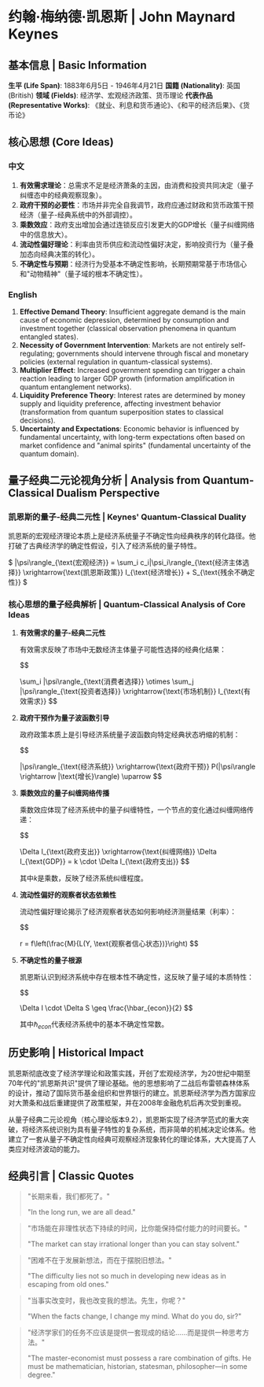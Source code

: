 # 约翰·梅纳德·凯恩斯 | John Maynard Keynes

## 基本信息 | Basic Information

**生平 (Life Span)**: 1883年6月5日 - 1946年4月21日
**国籍 (Nationality)**: 英国 (British)
**领域 (Fields)**: 经济学、宏观经济政策、货币理论
**代表作品 (Representative Works)**: 《就业、利息和货币通论》、《和平的经济后果》、《货币论》

## 核心思想 (Core Ideas)

### 中文
1. **有效需求理论**：总需求不足是经济萧条的主因，由消费和投资共同决定（量子纠缠态中的经典观察现象）。
2. **政府干预的必要性**：市场并非完全自我调节，政府应通过财政和货币政策干预经济（量子-经典系统中的外部调控）。
3. **乘数效应**：政府支出增加会通过连锁反应引发更大的GDP增长（量子纠缠网络中的信息放大）。
4. **流动性偏好理论**：利率由货币供应和流动性偏好决定，影响投资行为（量子叠加态向经典决策的转化）。
5. **不确定性与预期**：经济行为受基本不确定性影响，长期预期常基于市场信心和"动物精神"（量子域的根本不确定性）。

### English
1. **Effective Demand Theory**: Insufficient aggregate demand is the main cause of economic depression, determined by consumption and investment together (classical observation phenomena in quantum entangled states).
2. **Necessity of Government Intervention**: Markets are not entirely self-regulating; governments should intervene through fiscal and monetary policies (external regulation in quantum-classical systems).
3. **Multiplier Effect**: Increased government spending can trigger a chain reaction leading to larger GDP growth (information amplification in quantum entanglement networks).
4. **Liquidity Preference Theory**: Interest rates are determined by money supply and liquidity preference, affecting investment behavior (transformation from quantum superposition states to classical decisions).
5. **Uncertainty and Expectations**: Economic behavior is influenced by fundamental uncertainty, with long-term expectations often based on market confidence and "animal spirits" (fundamental uncertainty of the quantum domain).

## 量子经典二元论视角分析 | Analysis from Quantum-Classical Dualism Perspective

### 凯恩斯的量子-经典二元性 | Keynes' Quantum-Classical Duality

凯恩斯的宏观经济理论本质上是经济系统量子不确定性向经典秩序的转化路径。他打破了古典经济学的确定性假设，引入了经济系统的量子特性。

$`
|\psi\rangle_{\text{宏观经济}} = \sum_i c_i|\psi_i\rangle_{\text{经济主体选择}} \xrightarrow{\text{凯恩斯政策}} I_{\text{经济增长}} + S_{\text{残余不确定性}}
`$

### 核心思想的量子经典解析 | Quantum-Classical Analysis of Core Ideas

1. **有效需求的量子-经典二元性**

   有效需求反映了市场中无数经济主体量子可能性选择的经典化结果：

   $$

   \sum_i |\psi\rangle_{\text{消费者选择}} \otimes \sum_j |\psi\rangle_{\text{投资者选择}} \xrightarrow{\text{市场机制}} I_{\text{有效需求}}
   $$

2. **政府干预作为量子波函数引导**

   政府政策本质上是引导经济系统量子波函数向特定经典状态坍缩的机制：

   $$

   |\psi\rangle_{\text{经济系统}} \xrightarrow{\text{政府干预}} P(|\psi\rangle \rightarrow |\text{增长}\rangle) \uparrow
   $$

3. **乘数效应的量子纠缠网络传播**

   乘数效应体现了经济系统中的量子纠缠特性，一个节点的变化通过纠缠网络传递：

   $$

   \Delta I_{\text{政府支出}} \xrightarrow{\text{纠缠网络}} \Delta I_{\text{GDP}} = k \cdot \Delta I_{\text{政府支出}}
   $$

   其中$`k`$是乘数，反映了经济系统纠缠程度。

4. **流动性偏好的观察者状态依赖性**

   流动性偏好理论揭示了经济观察者状态如何影响经济测量结果（利率）：

   $$

   r = f\left(\frac{M}{L(Y, \text{观察者信心状态})}\right)
   $$

5. **不确定性的量子根源**

   凯恩斯认识到经济系统中存在根本性不确定性，这反映了量子域的本质特性：

   $$

   \Delta I \cdot \Delta S \geq \frac{\hbar_{econ}}{2}
   $$

   其中$`\hbar_{econ}`$代表经济系统中的基本不确定性常数。

## 历史影响 | Historical Impact

凯恩斯彻底改变了经济学理论和政策实践，开创了宏观经济学，为20世纪中期至70年代的"凯恩斯共识"提供了理论基础。他的思想影响了二战后布雷顿森林体系的设计，推动了国际货币基金组织和世界银行的建立。凯恩斯经济学为西方国家应对大萧条和战后重建提供了政策框架，并在2008年金融危机后再次受到重视。

从量子经典二元论视角（核心理论版本9.2），凯恩斯实现了经济学范式的重大突破，将经济系统识别为具有量子特性的复杂系统，而非简单的机械决定论体系。他建立了一套从量子不确定性向经典可观察经济现象转化的理论体系，大大提高了人类应对经济波动的能力。

## 经典引言 | Classic Quotes

> "长期来看，我们都死了。"
>
> "In the long run, we are all dead."

> "市场能在非理性状态下持续的时间，比你能保持偿付能力的时间要长。"
>
> "The market can stay irrational longer than you can stay solvent."

> "困难不在于发展新想法，而在于摆脱旧想法。"
>
> "The difficulty lies not so much in developing new ideas as in escaping from old ones."

> "当事实改变时，我也改变我的想法。先生，你呢？"
>
> "When the facts change, I change my mind. What do you do, sir?"

> "经济学家们的任务不应该是提供一套现成的结论……而是提供一种思考方法。"
>
> "The master-economist must possess a rare combination of gifts. He must be mathematician, historian, statesman, philosopher—in some degree."